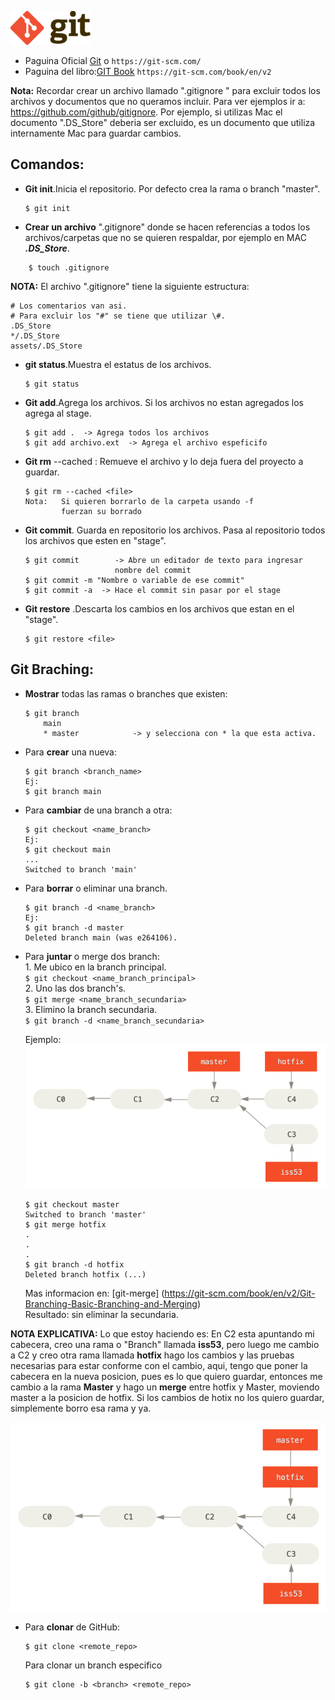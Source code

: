 ![git logo](../assets/git/git_logo2.png)

* Paguina Oficial [Git](https://git-scm.com/) o `https://git-scm.com/`
* Paguina del libro:[GIT Book](https://git-scm.com/book/en/v2) `https://git-scm.com/book/en/v2`

**Nota:** Recordar crear un archivo llamado ".gitignore "  para excluir todos los archivos y documentos que no queramos incluir. Para ver ejemplos ir a: <https://github.com/github/gitignore>. Por ejemplo, si utilizas Mac el documento ".DS_Store" deberia ser excluido, es un documento que utiliza internamente Mac para guardar cambios.



## **Comandos:**

- **Git init**.Inicia el repositorio. Por defecto crea la rama o branch "master".  


	``` 
	$ git init
	```
- **Crear un archivo** ".gitignore" donde se hacen referencias a todos los archivos/carpetas que no se quieren respaldar, por ejemplo en MAC ***.DS_Store***.

```
	$ touch .gitignore
```

**NOTA:** El archivo ".gitignore" tiene la siguiente estructura:

```
# Los comentarios van asi.
# Para excluir los "#" se tiene que utilizar \#.
.DS_Store
*/.DS_Store
assets/.DS_Store
```

- **git status**.Muestra el estatus de los archivos.  

	```
	$ git status
	```


- **Git add**.Agrega los archivos. Si los archivos no estan agregados los agrega al stage. 
 
	```
    $ git add .  -> Agrega todos los archivos
    $ git add archivo.ext  -> Agrega el archivo espeficifo

    ```
- **Git rm** --cached <file>: Remueve el archivo y lo deja fuera del proyecto a guardar.  

	```
    $ git rm --cached <file>
    Nota: 	Si quieren borrarlo de la carpeta usando -f 
    		fuerzan su borrado

    ```
- **Git commit**. Guarda en repositorio los archivos. Pasa al repositorio todos los archivos que esten en "stage".  

	```
	$ git commit		-> Abre un editador de texto para ingresar
						nombre del commit
   $ git commit -m "Nombre o variable de ese commit"
   $ git commit -a	-> Hace el commit sin pasar por el stage

    ```
- **Git restore** .Descarta los cambios en los archivos que estan en el "stage".  

	```
	$ git restore <file>
	```
## **Git Braching:**    

- **Mostrar** todas las ramas o branches que existen: 
	
	```
	$ git branch			
		main				
		* master			-> y selecciona con * la que esta activa.
	```
- Para **crear** una nueva:   

	```
	$ git branch <branch_name>
	Ej:
	$ git branch main
	```
- Para **cambiar** de una branch a otra:   
	
	```
	$ git checkout <name_branch>
	Ej:
	$ git checkout main
	...
	Switched to branch 'main'
	```
- Para **borrar** o eliminar una branch.  
	
	```
	$ git branch -d <name_branch>
	Ej:
	$ git branch -d master
	Deleted branch main (was e264106).
	```
- Para **juntar** o merge dos branch:  
		1. Me ubico en la branch principal.  
		```
		$ git checkout <name_branch_principal>  ```   
		2. Uno las dos branch's.  
		```
		$ git merge <name_branch_secundaria>    ```   
		3. Elimino la branch secundaria.  
		```
		$ git branch -d <name_branch_secundaria>   ```
				
	Ejemplo:
		![git logo](../assets/git/git-merge.png)  
		  
	```			
	$ git checkout master
	Switched to branch 'master'
	$ git merge hotfix
	.
	.
	.
	$ git branch -d hotfix
	Deleted branch hotfix (...)
	```   
				
	Mas informacion en: [git-merge]
		(https://git-scm.com/book/en/v2/Git-Branching-Basic-Branching-and-Merging)  
		Resultado: sin eliminar la secundaria. 
		
**NOTA EXPLICATIVA:**  Lo que estoy haciendo es: En C2 esta apuntando mi cabecera, creo una rama o "Branch" llamada **iss53**, pero luego me cambio a C2 y creo otra rama llamada **hotfix** hago los cambios y las pruebas necesarias para estar conforme con el cambio, aqui, tengo que poner la cabecera en la nueva posicion, pues es lo que quiero guardar, entonces me cambio a la rama **Master** y hago un **merge** entre hotfix y Master, moviendo master a la posicion de hotfix. Si los cambios de hotix no los quiero guardar, simplemente borro esa rama y ya.
		
![git logo](../assets/git/git-merge2.png)
		
- Para **clonar** de GitHub:
	```git
	$ git clone <remote_repo>
	```
	Para clonar un branch especifico
	```git
	$ git clone -b <branch> <remote_repo>
	```
	
			
	
	
